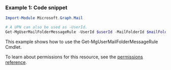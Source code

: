 ### Example 1: Code snippet

```powershellImport-Module Microsoft.Graph.Mail

# A UPN can also be used as -UserId.
Get-MgUserMailFolderMessageRule -UserId $userId -MailFolderId $mailFolderId -MessageRuleId $messageRuleId
```
This example shows how to use the Get-MgUserMailFolderMessageRule Cmdlet.
To learn about permissions for this resource, see the [permissions reference](/graph/permissions-reference).

